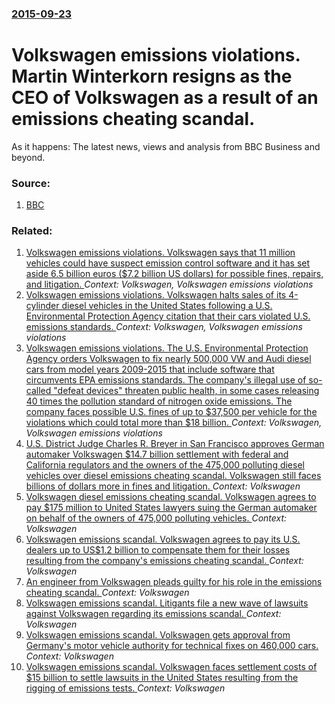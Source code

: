 ### [2015-09-23](/news/2015/09/23/index.md)

# Volkswagen emissions violations. Martin Winterkorn resigns as the CEO of Volkswagen as a result of an emissions cheating scandal. 

As it happens: The latest news, views and analysis from BBC Business and beyond.


### Source:

1. [BBC](http://www.bbc.com/news/live/business-34287535?ns_mchannel=social&ns_campaign=bbc_breaking&ns_source=twitter&ns_linkname=news_central)

### Related:

1. [Volkswagen emissions violations. Volkswagen says that 11 million vehicles could have suspect emission control software and it has set aside 6.5 billion euros ($7.2 billion US dollars) for possible fines, repairs, and litigation. ](/news/2015/09/22/volkswagen-emissions-violations-volkswagen-says-that-11-million-vehicles-could-have-suspect-emission-control-software-and-it-has-set-aside.md) _Context: Volkswagen, Volkswagen emissions violations_
2. [Volkswagen emissions violations. Volkswagen halts sales of its 4-cylinder diesel vehicles in the United States following a U.S. Environmental Protection Agency citation that their cars violated U.S. emissions standards. ](/news/2015/09/20/volkswagen-emissions-violations-volkswagen-halts-sales-of-its-4-cylinder-diesel-vehicles-in-the-united-states-following-a-u-s-environmenta.md) _Context: Volkswagen, Volkswagen emissions violations_
3. [Volkswagen emissions violations. The U.S. Environmental Protection Agency orders Volkswagen to fix nearly 500,000 VW and Audi diesel cars from model years 2009-2015 that include software that circumvents EPA emissions standards. The company's illegal use of so-called "defeat devices" threaten public health, in some cases releasing 40 times the pollution standard of nitrogen oxide emissions. The company faces possible U.S. fines of up to $37,500 per vehicle for the violations which could total more than $18 billion. ](/news/2015/09/18/volkswagen-emissions-violations-the-u-s-environmental-protection-agency-orders-volkswagen-to-fix-nearly-500-000-vw-and-audi-diesel-cars-fr.md) _Context: Volkswagen, Volkswagen emissions violations_
4. [U.S. District Judge Charles R. Breyer in San Francisco approves German automaker Volkswagen $14.7 billion settlement with federal and California regulators and the owners of the 475,000 polluting diesel vehicles over diesel emissions cheating scandal. Volkswagen still faces billions of dollars more in fines and litigation. ](/news/2016/10/25/u-s-district-judge-charles-r-breyer-in-san-francisco-approves-german-automaker-volkswagen-14-7-billion-settlement-with-federal-and-califo.md) _Context: Volkswagen_
5. [Volkswagen diesel emissions cheating scandal. Volkswagen agrees to pay $175 million to United States lawyers suing the German automaker on behalf of the owners of 475,000 polluting vehicles. ](/news/2016/10/14/volkswagen-diesel-emissions-cheating-scandal-volkswagen-agrees-to-pay-175-million-to-united-states-lawyers-suing-the-german-automaker-on-b.md) _Context: Volkswagen_
6. [Volkswagen emissions scandal. Volkswagen agrees to pay its U.S. dealers up to US$1.2 billion to compensate them for their losses resulting from the company's emissions cheating scandal. ](/news/2016/10/1/volkswagen-emissions-scandal-volkswagen-agrees-to-pay-its-u-s-dealers-up-to-us-1-2-billion-to-compensate-them-for-their-losses-resulting-f.md) _Context: Volkswagen_
7. [An engineer from Volkswagen pleads guilty for his role in the emissions cheating scandal. ](/news/2016/09/9/an-engineer-from-volkswagen-pleads-guilty-for-his-role-in-the-emissions-cheating-scandal.md) _Context: Volkswagen_
8. [Volkswagen emissions scandal. Litigants file a new wave of lawsuits against Volkswagen regarding its emissions scandal. ](/news/2016/09/21/volkswagen-emissions-scandal-litigants-file-a-new-wave-of-lawsuits-against-volkswagen-regarding-its-emissions-scandal.md) _Context: Volkswagen_
9. [Volkswagen emissions scandal. Volkswagen gets approval from Germany's motor vehicle authority for technical fixes on 460,000 cars. ](/news/2016/08/14/volkswagen-emissions-scandal-volkswagen-gets-approval-from-germany-s-motor-vehicle-authority-for-technical-fixes-on-460-000-cars.md) _Context: Volkswagen_
10. [Volkswagen emissions scandal. Volkswagen faces settlement costs of $15 billion to settle lawsuits in the United States resulting from the rigging of emissions tests. ](/news/2016/06/27/volkswagen-emissions-scandal-volkswagen-faces-settlement-costs-of-15-billion-to-settle-lawsuits-in-the-united-states-resulting-from-the-ri.md) _Context: Volkswagen_
